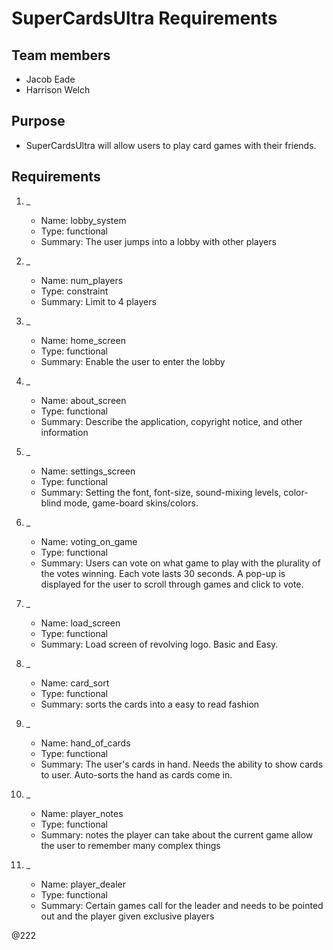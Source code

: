 # SuperCardsUltra Requirements

## Team members

* Jacob Eade
* Harrison Welch

## Purpose

* SuperCardsUltra will allow users to play card games with their friends.

## Requirements

1. _
    * Name: lobby_system
    * Type: functional
    * Summary: The user jumps into a lobby with other players

2. _
    * Name: num_players
    * Type: constraint
    * Summary: Limit to 4 players

3. _
    * Name: home_screen
    * Type: functional
    * Summary: Enable the user to enter the lobby

4. _
    * Name: about_screen
    * Type: functional
    * Summary: Describe the application, copyright notice, and other information

5. _
    * Name: settings_screen
    * Type: functional
    * Summary: Setting the font, font-size, sound-mixing levels, color-blind mode, game-board skins/colors.

6. _
    * Name: voting_on_game
    * Type: functional
    * Summary: Users can vote on what game to play with the plurality of the votes winning. Each vote lasts 30 seconds. A pop-up is displayed for the user to scroll through games and click to vote.

7. _
    * Name: load_screen
    * Type: functional
    * Summary: Load screen of revolving logo. Basic and Easy.
8. _
	* Name: card_sort
	* Type: functional
	* Summary: sorts the cards into a easy to read fashion
9. _
    * Name: hand_of_cards
    * Type: functional
    * Summary: The user's cards in hand. Needs the ability to show cards to user. Auto-sorts the hand as cards come in.
10. _
    * Name: player_notes
    * Type: functional
    * Summary: notes the player can take about the current game allow the user to remember many complex things
11. _
    * Name: player_dealer
    * Type: functional
    * Summary: Certain games call for the leader and needs to be pointed out and the player given exclusive players

[//]: # (Each requirement should be given one of these types: functional, constraint, risk)
@222